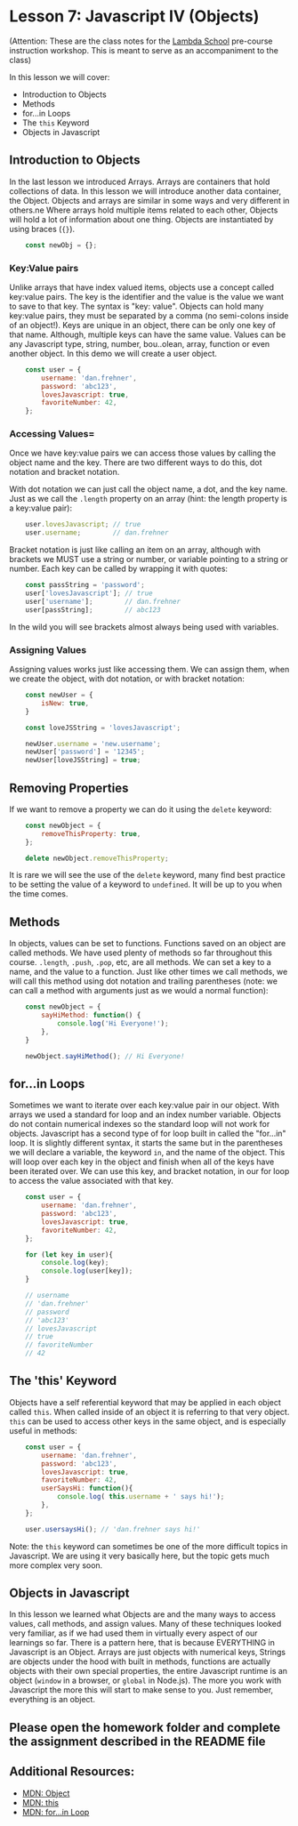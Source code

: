 # Lesson 7: Javascript IV (Objects)
(Attention: These are the class notes for the [Lambda School](http://www.lambdaschool.com) pre-course instruction workshop. This is meant to serve as an accompaniment to the class)

In this lesson we will cover: 

* Introduction to Objects
* Methods
* for...in Loops
* The `this` Keyword
* Objects in Javascript

## Introduction to Objects

In the last lesson we introduced Arrays. Arrays are containers that hold collections of data. In this lesson we will introduce another data container, the Object. Objects and arrays are similar in some ways and very different in others.ne Where arrays hold multiple items related to each other, Objects will hold a lot of information about one thing. Objects are instantiated by using braces (`{}`). 

```javascript
    const newObj = {};
```

### Key:Value pairs

Unlike arrays that have index valued items, objects use a concept called key:value pairs. The key is the identifier and the value is the value we want to save to that key. The syntax is "key: value". Objects can hold many key:value pairs, they must be separated by a comma (no semi-colons inside of an object!). Keys are unique in an object, there can be only one key of that name. Although, multiple keys can have the same value. Values can be any Javascript type, string, number, bou..olean, array, function or even another object. In this demo we will create a user object.

```javascript
    const user = {
        username: 'dan.frehner',
        password: 'abc123',
        lovesJavascript: true,
        favoriteNumber: 42,
    };
```

### Accessing Values=

Once we have key:value pairs we can access those values by calling the object name and the key. There are two different ways to do this, dot notation and bracket notation. 

With dot notation we can just call the object name, a dot, and the key name. Just as we call the `.length` property on an array (hint: the length property is a key:value pair):

```javascript
    user.lovesJavascript; // true
    user.username;        // dan.frehner
```

Bracket notation is just like calling an item on an array, although with brackets we MUST use a string or number, or variable pointing to a string or number. Each key can be called by wrapping it with quotes:

```javascript
    const passString = 'password';
    user['lovesJavascript']; // true
    user['username'];        // dan.frehner
    user[passString];        // abc123
```

In the wild you will see brackets almost always being used with variables. 

### Assigning Values

Assigning values works just like accessing them. We can assign them, when we create the object, with dot notation, or with bracket notation:

```javascript
    const newUser = {
        isNew: true,
    }

    const loveJSString = 'lovesJavascript';

    newUser.username = 'new.username';
    newUser['password'] = '12345';
    newUser[loveJSString] = true;
```

## Removing Properties

If we want to remove a property we can do it using the `delete` keyword:

```javascript
    const newObject = {
        removeThisProperty: true,
    };

    delete newObject.removeThisProperty;
```

It is rare we will see the use of the `delete` keyword, many find best practice to be setting the value of a keyword to `undefined`. It will be up to you when the time comes.

## Methods

In objects, values can be set to functions. Functions saved on an object are called methods. We have used plenty of methods so far throughout this course. `.length`, `.push`, `.pop`, etc, are all methods. We can set a key to a name, and the value to a function. Just like other times we call methods, we will call this method using dot notation and trailing parentheses (note: we can call a method with arguments just as we would a normal function):

```javascript
    const newObject = {
        sayHiMethod: function() {
            console.log('Hi Everyone!');
        },
    }

    newObject.sayHiMethod(); // Hi Everyone!
```

## for...in Loops

Sometimes we want to iterate over each key:value pair in our object. With arrays we used a standard for loop and an index number variable. Objects do not contain numerical indexes so the standard loop will not work for objects. Javascript has a second type of for loop built in called the "for...in" loop. It is slightly different syntax, it starts the same but in the parentheses we will declare a variable, the keyword `in`, and the name of the object. This will loop over each key in the object and finish when all of the keys have been iterated over. We can use this key, and bracket notation, in our for loop to access the value associated with that key.

```javascript
    const user = {
        username: 'dan.frehner',
        password: 'abc123',
        lovesJavascript: true,
        favoriteNumber: 42,
    };

    for (let key in user){
        console.log(key);
        console.log(user[key]);
    }

    // username
    // 'dan.frehner'
    // password
    // 'abc123'
    // lovesJavascript
    // true
    // favoriteNumber
    // 42
```

## The 'this' Keyword

Objects have a self referential keyword that may be applied in each object called `this`. When called inside of an object it is referring to that very object. `this` can be used to access other keys in the same object, and is especially useful in methods:

```javascript
    const user = {
        username: 'dan.frehner',
        password: 'abc123',
        lovesJavascript: true,
        favoriteNumber: 42,
        userSaysHi: function(){
            console.log( this.username + ' says hi!');
        },
    };

    user.usersaysHi(); // 'dan.frehner says hi!'
```

Note: the `this` keyword can sometimes be one of the more difficult topics in Javascript. We are using it very basically here, but the topic gets much more complex very soon. 

## Objects in Javascript

In this lesson we learned what Objects are and the many ways to access values, call methods, and assign values. Many of these techniques looked very familiar, as if we had used them in virtually every aspect of our learnings so far. There is a pattern here, that is because EVERYTHING in Javascript is an Object. Arrays are just objects with numerical keys, Strings are objects under the hood with built in methods, functions are actually objects with their own special properties, the entire Javascript runtime is an object (`window` in a browser, or `global` in Node.js). The more you work with Javascript the more this will start to make sense to you. Just remember, everything is an object. 

## Please open the homework folder and complete the assignment described in the README file

## Additional Resources:

* [MDN: Object](https://developer.mozilla.org/en-US/docs/Web/JavaScript/Reference/Global_Objects/Object)
* [MDN: this](https://developer.mozilla.org/en-US/docs/Web/JavaScript/Reference/Operators/this)
* [MDN: for...in Loop](https://developer.mozilla.org/en-US/docs/Web/JavaScript/Reference/Statements/for...in)
